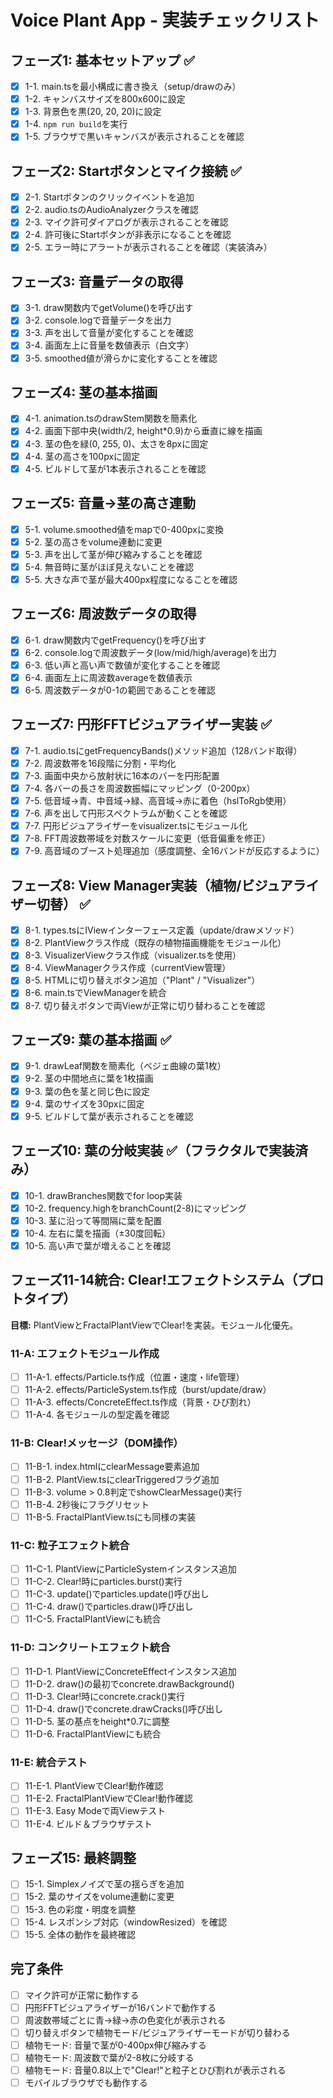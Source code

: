 # Voice Plant App - 実装チェックリスト

## フェーズ1: 基本セットアップ ✅
- [x] 1-1. main.tsを最小構成に書き換え（setup/drawのみ）
- [x] 1-2. キャンバスサイズを800x600に設定
- [x] 1-3. 背景色を黒(20, 20, 20)に設定
- [x] 1-4. `npm run build`を実行
- [x] 1-5. ブラウザで黒いキャンバスが表示されることを確認

## フェーズ2: Startボタンとマイク接続 ✅
- [x] 2-1. Startボタンのクリックイベントを追加
- [x] 2-2. audio.tsのAudioAnalyzerクラスを確認
- [x] 2-3. マイク許可ダイアログが表示されることを確認
- [x] 2-4. 許可後にStartボタンが非表示になることを確認
- [x] 2-5. エラー時にアラートが表示されることを確認（実装済み）

## フェーズ3: 音量データの取得
- [x] 3-1. draw関数内でgetVolume()を呼び出す
- [x] 3-2. console.logで音量データを出力
- [x] 3-3. 声を出して音量が変化することを確認
- [x] 3-4. 画面左上に音量を数値表示（白文字）
- [x] 3-5. smoothed値が滑らかに変化することを確認

## フェーズ4: 茎の基本描画
- [x] 4-1. animation.tsのdrawStem関数を簡素化
- [x] 4-2. 画面下部中央(width/2, height*0.9)から垂直に線を描画
- [x] 4-3. 茎の色を緑(0, 255, 0)、太さを8pxに固定
- [x] 4-4. 茎の高さを100pxに固定
- [x] 4-5. ビルドして茎が1本表示されることを確認

## フェーズ5: 音量→茎の高さ連動
- [x] 5-1. volume.smoothed値をmapで0-400pxに変換
- [x] 5-2. 茎の高さをvolume連動に変更
- [x] 5-3. 声を出して茎が伸び縮みすることを確認
- [x] 5-4. 無音時に茎がほぼ見えないことを確認
- [x] 5-5. 大きな声で茎が最大400px程度になることを確認

## フェーズ6: 周波数データの取得
- [x] 6-1. draw関数内でgetFrequency()を呼び出す
- [x] 6-2. console.logで周波数データ(low/mid/high/average)を出力
- [x] 6-3. 低い声と高い声で数値が変化することを確認
- [x] 6-4. 画面左上に周波数averageを数値表示
- [x] 6-5. 周波数データが0-1の範囲であることを確認

## フェーズ7: 円形FFTビジュアライザー実装 ✅
- [x] 7-1. audio.tsにgetFrequencyBands()メソッド追加（128バンド取得）
- [x] 7-2. 周波数帯を16段階に分割・平均化
- [x] 7-3. 画面中央から放射状に16本のバーを円形配置
- [x] 7-4. 各バーの長さを周波数振幅にマッピング（0-200px）
- [x] 7-5. 低音域→青、中音域→緑、高音域→赤に着色（hslToRgb使用）
- [x] 7-6. 声を出して円形スペクトラムが動くことを確認
- [x] 7-7. 円形ビジュアライザーをvisualizer.tsにモジュール化
- [x] 7-8. FFT周波数帯域を対数スケールに変更（低音偏重を修正）
- [x] 7-9. 高音域のブースト処理追加（感度調整、全16バンドが反応するように）

## フェーズ8: View Manager実装（植物/ビジュアライザー切替） ✅
- [x] 8-1. types.tsにIViewインターフェース定義（update/drawメソッド）
- [x] 8-2. PlantViewクラス作成（既存の植物描画機能をモジュール化）
- [x] 8-3. VisualizerViewクラス作成（visualizer.tsを使用）
- [x] 8-4. ViewManagerクラス作成（currentView管理）
- [x] 8-5. HTMLに切り替えボタン追加（"Plant" / "Visualizer"）
- [x] 8-6. main.tsでViewManagerを統合
- [x] 8-7. 切り替えボタンで両Viewが正常に切り替わることを確認

## フェーズ9: 葉の基本描画 ✅
- [x] 9-1. drawLeaf関数を簡素化（ベジェ曲線の葉1枚）
- [x] 9-2. 茎の中間地点に葉を1枚描画
- [x] 9-3. 葉の色を茎と同じ色に設定
- [x] 9-4. 葉のサイズを30pxに固定
- [x] 9-5. ビルドして葉が表示されることを確認

## フェーズ10: 葉の分岐実装 ✅（フラクタルで実装済み）
- [x] 10-1. drawBranches関数でfor loop実装
- [x] 10-2. frequency.highをbranchCount(2-8)にマッピング
- [x] 10-3. 茎に沿って等間隔に葉を配置
- [x] 10-4. 左右に葉を描画（±30度回転）
- [x] 10-5. 高い声で葉が増えることを確認

## フェーズ11-14統合: Clear!エフェクトシステム（プロトタイプ）
**目標:** PlantViewとFractalPlantViewでClear!を実装。モジュール化優先。

### 11-A: エフェクトモジュール作成
- [ ] 11-A-1. effects/Particle.ts作成（位置・速度・life管理）
- [ ] 11-A-2. effects/ParticleSystem.ts作成（burst/update/draw）
- [ ] 11-A-3. effects/ConcreteEffect.ts作成（背景・ひび割れ）
- [ ] 11-A-4. 各モジュールの型定義を確認

### 11-B: Clear!メッセージ（DOM操作）
- [ ] 11-B-1. index.htmlにclearMessage要素追加
- [ ] 11-B-2. PlantView.tsにclearTriggeredフラグ追加
- [ ] 11-B-3. volume > 0.8判定でshowClearMessage()実行
- [ ] 11-B-4. 2秒後にフラグリセット
- [ ] 11-B-5. FractalPlantView.tsにも同様の実装

### 11-C: 粒子エフェクト統合
- [ ] 11-C-1. PlantViewにParticleSystemインスタンス追加
- [ ] 11-C-2. Clear!時にparticles.burst()実行
- [ ] 11-C-3. update()でparticles.update()呼び出し
- [ ] 11-C-4. draw()でparticles.draw()呼び出し
- [ ] 11-C-5. FractalPlantViewにも統合

### 11-D: コンクリートエフェクト統合
- [ ] 11-D-1. PlantViewにConcreteEffectインスタンス追加
- [ ] 11-D-2. draw()の最初でconcrete.drawBackground()
- [ ] 11-D-3. Clear!時にconcrete.crack()実行
- [ ] 11-D-4. draw()でconcrete.drawCracks()呼び出し
- [ ] 11-D-5. 茎の基点をheight*0.7に調整
- [ ] 11-D-6. FractalPlantViewにも統合

### 11-E: 統合テスト
- [ ] 11-E-1. PlantViewでClear!動作確認
- [ ] 11-E-2. FractalPlantViewでClear!動作確認
- [ ] 11-E-3. Easy Modeで両Viewテスト
- [ ] 11-E-4. ビルド＆ブラウザテスト

## フェーズ15: 最終調整
- [ ] 15-1. Simplexノイズで茎の揺らぎを追加
- [ ] 15-2. 葉のサイズをvolume連動に変更
- [ ] 15-3. 色の彩度・明度を調整
- [ ] 15-4. レスポンシブ対応（windowResized）を確認
- [ ] 15-5. 全体の動作を最終確認

## 完了条件
- [ ] マイク許可が正常に動作する
- [ ] 円形FFTビジュアライザーが16バンドで動作する
- [ ] 周波数帯域ごとに青→緑→赤の色変化が表示される
- [ ] 切り替えボタンで植物モード/ビジュアライザーモードが切り替わる
- [ ] 植物モード: 音量で茎が0-400px伸び縮みする
- [ ] 植物モード: 周波数で葉が2-8枚に分岐する
- [ ] 植物モード: 音量0.8以上で"Clear!"と粒子とひび割れが表示される
- [ ] モバイルブラウザでも動作する
